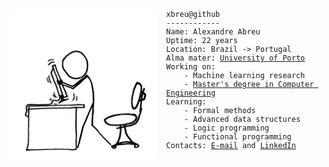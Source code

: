 <pre><code><img src="https://github.com/xbreu/xbreu/blob/main/img/xkcd.png" style="float: left; padding-right: 2ch;height: 20em"><div>xbreu@github
------------
Name: Alexandre Abreu
Uptime: 22 years
Location: Brazil -> Portugal
Alma mater: <a href="https://sigarra.up.pt/up/en/WEB_BASE.GERA_PAGINA?p_pagina=home">University of Porto</a>
Working on:
    - Machine learning research
    - <a href="https://sigarra.up.pt/feup/en/CUR_GERAL.CUR_VIEW?pv_ano_lectivo=2021&pv_origem=CUR&pv_tipo_cur_sigla=M&pv_curso_id=22862">Master's degree in Computer Engineering</a>
Learning:
    - Formal methods
    - Advanced data structures
    - Logic programming
    - Functional programming
Contacts: <a href="mailto:xbreu.contact@gmail.com">E-mail</a> and <a href="https://www.linkedin.com/in/xbreu/">LinkedIn</a>
</div></code></pre>
